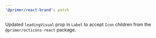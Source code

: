 ```yaml
---
'@primer/react-brand': patch
---
```


Updated `leadingVisual` prop in `Label` to accept `Icon` children from the `@primer/octicons-react` package.
